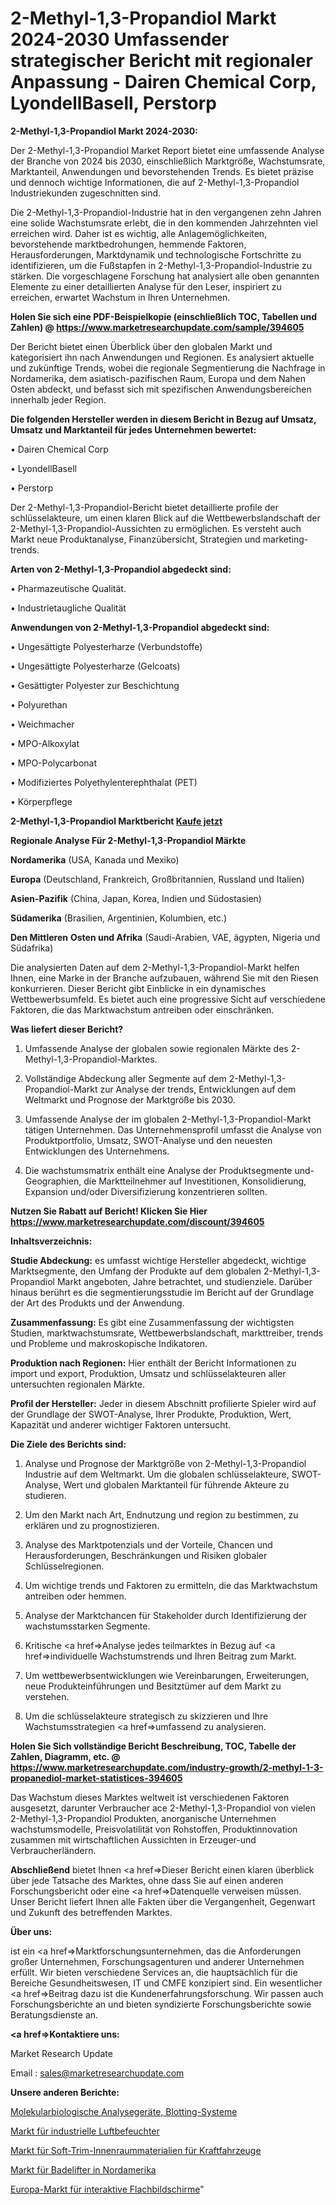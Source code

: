 # 2-Methyl-1,3-Propandiol Markt 2024-2030 Umfassender strategischer Bericht mit regionaler Anpassung - Dairen Chemical Corp, LyondellBasell, Perstorp

<strong>2-Methyl-1,3-Propandiol Markt 2024-2030:</strong>

Der 2-Methyl-1,3-Propandiol Market Report bietet eine umfassende Analyse der Branche von 2024 bis 2030, einschließlich Marktgröße, Wachstumsrate, Marktanteil, Anwendungen und bevorstehenden Trends. Es bietet präzise und dennoch wichtige Informationen, die auf 2-Methyl-1,3-Propandiol Industriekunden zugeschnitten sind.

Die 2-Methyl-1,3-Propandiol-Industrie hat in den vergangenen zehn Jahren eine solide Wachstumsrate erlebt, die in den kommenden Jahrzehnten viel erreichen wird. Daher ist es wichtig, alle Anlagemöglichkeiten, bevorstehende marktbedrohungen, hemmende Faktoren, Herausforderungen, Marktdynamik und technologische Fortschritte zu identifizieren, um die Fußstapfen in 2-Methyl-1,3-Propandiol-Industrie zu stärken. Die vorgeschlagene Forschung hat analysiert alle oben genannten Elemente zu einer detaillierten Analyse für den Leser, inspiriert zu erreichen, erwartet Wachstum in Ihren Unternehmen.

<strong>Holen Sie sich eine PDF-Beispielkopie (einschließlich TOC, Tabellen und Zahlen) @
</strong><strong><a href=https://www.marketresearchupdate.com/sample/394605><strong>https://www.marketresearchupdate.com/sample/394605</u></font></a></strong></strong>

Der Bericht bietet einen Überblick über den globalen Markt und kategorisiert ihn nach Anwendungen und Regionen. Es analysiert aktuelle und zukünftige Trends, wobei die regionale Segmentierung die Nachfrage in Nordamerika, dem asiatisch-pazifischen Raum, Europa und dem Nahen Osten abdeckt, und befasst sich mit spezifischen Anwendungsbereichen innerhalb jeder Region.

<strong>Die folgenden Hersteller werden in diesem Bericht in Bezug auf Umsatz, Umsatz und Marktanteil für jedes Unternehmen bewertet:</strong>

• Dairen Chemical Corp

• LyondellBasell

• Perstorp

Der 2-Methyl-1,3-Propandiol-Bericht bietet detaillierte profile der schlüsselakteure, um einen klaren Blick auf die Wettbewerbslandschaft der 2-Methyl-1,3-Propandiol-Aussichten zu ermöglichen. Es versteht auch Markt neue Produktanalyse, Finanzübersicht, Strategien und marketing-trends.

<strong>Arten von 2-Methyl-1,3-Propandiol abgedeckt sind:</strong>

• Pharmazeutische Qualität.

• Industrietaugliche Qualität

<strong>Anwendungen von 2-Methyl-1,3-Propandiol abgedeckt sind:</strong>

• Ungesättigte Polyesterharze (Verbundstoffe)

• Ungesättigte Polyesterharze (Gelcoats)

• Gesättigter Polyester zur Beschichtung

• Polyurethan

• Weichmacher

• MPO-Alkoxylat

• MPO-Polycarbonat

• Modifiziertes Polyethylenterephthalat (PET)

• Körperpflege

<strong>2-Methyl-1,3-Propandiol Marktbericht <a href=https://www.marketresearchupdate.com/buynow/394605>Kaufe jetzt</a></strong>

<strong>Regionale Analyse Für 2-Methyl-1,3-Propandiol Märkte</strong>

<strong>Nordamerika</strong> (USA, Kanada und Mexiko)

<strong>Europa</strong> (Deutschland, Frankreich, Großbritannien, Russland und Italien)

<strong>Asien-Pazifik</strong> (China, Japan, Korea, Indien und Südostasien)

<strong>Südamerika</strong> (Brasilien, Argentinien, Kolumbien, etc.)

<strong>Den Mittleren</strong> <strong>Osten und Afrika</strong> (Saudi-Arabien, VAE, ägypten, Nigeria und Südafrika)

Die analysierten Daten auf dem 2-Methyl-1,3-Propandiol-Markt helfen Ihnen, eine Marke in der Branche aufzubauen, während Sie mit den Riesen konkurrieren. Dieser Bericht gibt Einblicke in ein dynamisches Wettbewerbsumfeld. Es bietet auch eine progressive Sicht auf verschiedene Faktoren, die das Marktwachstum antreiben oder einschränken.

<strong>Was liefert dieser Bericht?</strong>

1. Umfassende Analyse der globalen sowie regionalen Märkte des 2-Methyl-1,3-Propandiol-Marktes.

2. Vollständige Abdeckung aller Segmente auf dem 2-Methyl-1,3-Propandiol-Markt zur Analyse der trends, Entwicklungen auf dem Weltmarkt und Prognose der Marktgröße bis 2030.

3. Umfassende Analyse der im globalen 2-Methyl-1,3-Propandiol-Markt tätigen Unternehmen. Das Unternehmensprofil umfasst die Analyse von Produktportfolio, Umsatz, SWOT-Analyse und den neuesten Entwicklungen des Unternehmens.

4. Die wachstumsmatrix enthält eine Analyse der Produktsegmente und-Geographien, die Marktteilnehmer auf Investitionen, Konsolidierung, Expansion und/oder Diversifizierung konzentrieren sollten.

<strong>Nutzen Sie Rabatt auf Bericht! Klicken Sie Hier
</strong><strong><a href=https://www.marketresearchupdate.com/discount/394605>https://www.marketresearchupdate.com/discount/394605</b></u></font></strong></a>

<strong>Inhaltsverzeichnis:</strong>

<strong>Studie Abdeckung:</strong> es umfasst wichtige Hersteller abgedeckt, wichtige Marktsegmente, den Umfang der Produkte auf dem globalen 2-Methyl-1,3-Propandiol Markt angeboten, Jahre betrachtet, und studienziele. Darüber hinaus berührt es die segmentierungsstudie im Bericht auf der Grundlage der Art des Produkts und der Anwendung.

<strong>Zusammenfassung:</strong> Es gibt eine Zusammenfassung der wichtigsten Studien, marktwachstumsrate, Wettbewerbslandschaft, markttreiber, trends und Probleme und makroskopische Indikatoren.

<strong>Produktion nach Regionen:</strong> Hier enthält der Bericht Informationen zu import und export, Produktion, Umsatz und schlüsselakteuren aller untersuchten regionalen Märkte.

<strong>Profil der Hersteller:</strong> Jeder in diesem Abschnitt profilierte Spieler wird auf der Grundlage der SWOT-Analyse, Ihrer Produkte, Produktion, Wert, Kapazität und anderer wichtiger Faktoren untersucht.

<strong>Die Ziele des Berichts sind:</strong>

1) Analyse und Prognose der Marktgröße von 2-Methyl-1,3-Propandiol Industrie auf dem Weltmarkt.
Um die globalen schlüsselakteure, SWOT-Analyse, Wert und globalen Marktanteil für führende Akteure zu studieren.

2) Um den Markt nach Art, Endnutzung und region zu bestimmen, zu erklären und zu prognostizieren.

3) Analyse des Marktpotenzials und der Vorteile, Chancen und Herausforderungen, Beschränkungen und Risiken globaler Schlüsselregionen.

4) Um wichtige trends und Faktoren zu ermitteln, die das Marktwachstum antreiben oder hemmen.

5) Analyse der Marktchancen für Stakeholder durch Identifizierung der wachstumsstarken Segmente.

6) Kritische <a href=>Analyse</a> jedes teilmarktes in Bezug auf <a href=>individuelle</a> Wachstumstrends und Ihren Beitrag zum Markt.

7) Um wettbewerbsentwicklungen wie Vereinbarungen, Erweiterungen, neue Produkteinführungen und Besitztümer auf dem Markt zu verstehen.

8) Um die schlüsselakteure strategisch zu skizzieren und Ihre Wachstumsstrategien <a href=>umfassend</a> zu analysieren.

<strong>Holen Sie Sich vollständige Bericht Beschreibung, TOC, Tabelle der Zahlen, Diagramm, etc. @ </strong><strong><a href=https://www.marketresearchupdate.com/industry-growth/2-methyl-1-3-propanediol-market-statistices-394605>https://www.marketresearchupdate.com/industry-growth/2-methyl-1-3-propanediol-market-statistices-394605</a></font></strong>

Das Wachstum dieses Marktes weltweit ist verschiedenen Faktoren ausgesetzt, darunter Verbraucher ace 2-Methyl-1,3-Propandiol von vielen 2-Methyl-1,3-Propandiol Produkten, anorganische Unternehmen wachstumsmodelle, Preisvolatilität von Rohstoffen, Produktinnovation zusammen mit wirtschaftlichen Aussichten in Erzeuger-und Verbraucherländern.

<strong>Abschließend</strong> bietet Ihnen <a href=>Dieser</a> Bericht einen klaren überblick über jede Tatsache des Marktes, ohne dass Sie auf einen anderen Forschungsbericht oder eine <a href=>Datenquelle</a> verweisen müssen. Unser Bericht liefert Ihnen alle Fakten über die Vergangenheit, Gegenwart und Zukunft des betreffenden Marktes.

<strong>Über uns:</strong>

 ist ein <a href=>Marktfors</a>chungsunternehmen, das die Anforderungen großer Unternehmen, Forschungsagenturen und anderer Unternehmen erfüllt. Wir bieten verschiedene Services an, die hauptsächlich für die Bereiche Gesundheitswesen, IT und CMFE konzipiert sind. Ein wesentlicher <a href=>Beitrag</a> dazu ist die Kundenerfahrungsforschung. Wir passen auch Forschungsberichte an und bieten syndizierte Forschungsberichte sowie Beratungsdienste an.

<strong><a href=>Kontaktiere uns:</a></strong>

Market Research Update

Email : sales@marketresearchupdate.com

<strong>Unsere anderen Berichte:</strong>

<a href=https://www.linkedin.com/pulse/molecular-biology-analyzers-blotting-systems>Molekularbiologische Analysegeräte, Blotting-Systeme</a>

<a href=https://www.linkedin.com/pulse/industrial-humidifiers-market-growth-possibilities-analysis>Markt für industrielle Luftbefeuchter</a>

<a href=https://www.linkedin.com/pulse/automotive-soft-trim-interior-materials-market-2023-analysis>Markt für Soft-Trim-Innenraummaterialien für Kraftfahrzeuge</a>

<a href=https://www.linkedin.com/pulse/north-america-bath-lifters-market-2023-data>Markt für Badelifter in Nordamerika</a>

<a href=https://www.linkedin.com/pulse/europe-interactive-flat-panel-market-2023-2030-growth>Europa-Markt für interaktive Flachbildschirme</a>"
